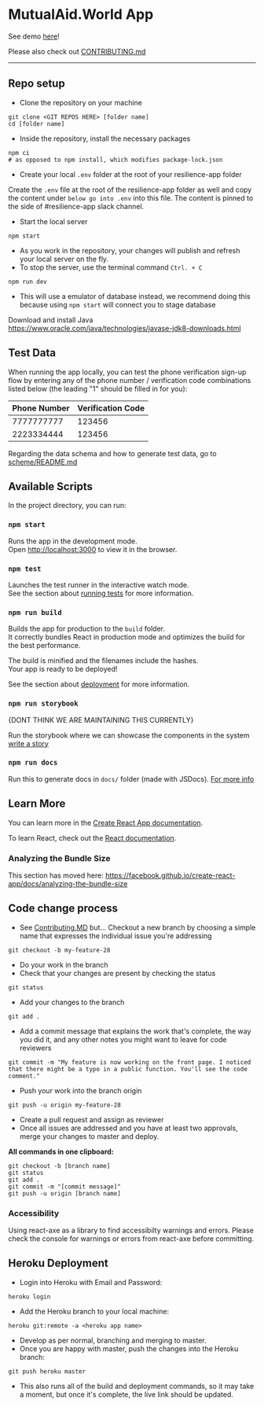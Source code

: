 # MutualAid.World App

See demo [here](https://resilience-app.herokuapp.com)!

Please also check out [CONTRIBUTING.md](/CONTRIBUTING.md)

---

## Repo setup

- Clone the repository on your machine

```
git clone <GIT REPOS HERE> [folder name]
cd [folder name]
```

- Inside the repository, install the necessary packages

```
npm ci
# as opposed to npm install, which modifies package-lock.json
```

- Create your local `.env` folder at the root of your resilience-app folder

Create the `.env` file at the root of the resilience-app folder as well and copy the content under `below go into .env` into this file. The content is pinned to the side of #resilience-app slack channel.

- Start the local server

```
npm start
```

- As you work in the repository, your changes will publish and refresh your local server on the fly.
- To stop the server, use the terminal command `Ctrl. + C`

```
npm run dev
```

- This will use a emulator of database instead, we recommend doing this because using `npm start` will connect you to stage database

Download and install Java
https://www.oracle.com/java/technologies/javase-jdk8-downloads.html

## Test Data

When running the app locally, you can test the phone verification sign-up flow by entering any of the phone number / verification code combinations listed below (the leading "1" should be filled in for you):

| Phone Number | Verification Code |
| ------------ | ----------------- |
| 7777777777   | 123456            |
| 2223334444   | 123456            |

Regarding the data schema and how to generate test data, go to [scheme/README.md](./scheme/README.md)

## Available Scripts

In the project directory, you can run:

### `npm start`

Runs the app in the development mode.<br />
Open [http://localhost:3000](http://localhost:3000) to view it in the browser.

### `npm test`

Launches the test runner in the interactive watch mode.<br />
See the section about [running tests](https://facebook.github.io/create-react-app/docs/running-tests) for more information.

### `npm run build`

Builds the app for production to the `build` folder.<br />
It correctly bundles React in production mode and optimizes the build for the best performance.

The build is minified and the filenames include the hashes.<br />
Your app is ready to be deployed!

See the section about [deployment](https://facebook.github.io/create-react-app/docs/deployment) for more information.

### `npm run storybook`

{DONT THINK WE ARE MAINTAINING THIS CURRENTLY}

Run the storybook where we can showcase the components in the system
[write a story](https://storybook.js.org/docs/basics/writing-stories/)

### `npm run docs`

Run this to generate docs in `docs/` folder (made with JSDocs).
[For more info](https://jsdoc.app/)

## Learn More

You can learn more in the [Create React App documentation](https://facebook.github.io/create-react-app/docs/getting-started).

To learn React, check out the [React documentation](https://reactjs.org/).

### Analyzing the Bundle Size

This section has moved here: https://facebook.github.io/create-react-app/docs/analyzing-the-bundle-size

## Code change process

- See [Contributing.MD](/CONTRIBUTING.md) but... Checkout a new branch by choosing a simple name that expresses the individual issue you're addressing

```
git checkout -b my-feature-28
```

- Do your work in the branch
- Check that your changes are present by checking the status

```
git status
```

- Add your changes to the branch

```
git add .
```

- Add a commit message that explains the work that's complete, the way you did it, and any other notes you might want to leave for code reviewers

```
git commit -m "My feature is now working on the front page. I noticed that there might be a typo in a public function. You'll see the code comment."
```

- Push your work into the branch origin

```
git push -u origin my-feature-28
```

- Create a pull request and assign <reviewer goes here> as reviewer
- Once all issues are addressed and you have at least two approvals, merge your changes to master and deploy.

**All commands in one clipboard:**

```
git checkout -b [branch name]
git status
git add .
git commit -m "[commit message]"
git push -u origin [branch name]
```

### Accessibility

Using react-axe as a library to find accessibilty warnings and errors. Please check the console for warnings or errors from react-axe before committing.

## Heroku Deployment

- Login into Heroku with Email and Password:

```
heroku login
```

- Add the Heroku branch to your local machine:

```
heroku git:remote -a <heroku app name>
```

- Develop as per normal, branching and merging to master.
- Once you are happy with master, push the changes into the Heroku branch:

```
git push heroku master
```

- This also runs all of the build and deployment commands, so it may take a moment, but once it's complete, the live link should be updated.
